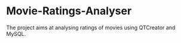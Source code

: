 # Movie-Ratings-Analyser
The project aims at analysing ratings of movies using QTCreator and MySQL.
